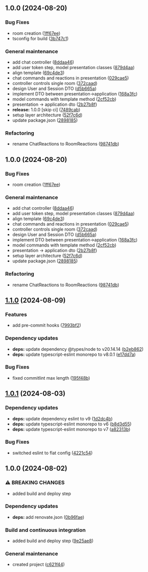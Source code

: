 ## 1.0.0 (2024-08-20)

### Bug Fixes

* room creation ([1ff67ee](https://github.com/LetsStreamIt/session-service/commit/1ff67ee5fbb20de1cadeaec9c29900bd4c53b1a2))
* tsconfig for build ([3b747c1](https://github.com/LetsStreamIt/session-service/commit/3b747c16fa9bfeda6f88d6151255c8ca862a61d1))

### General maintenance

* add chat controller ([8ddaa46](https://github.com/LetsStreamIt/session-service/commit/8ddaa46ba37d610f7f93d745dbf00173248e5ab8))
* add user token step, model presentation classes ([879d4aa](https://github.com/LetsStreamIt/session-service/commit/879d4aa06a3b57d143210c510981cba8802426fd))
* align template ([69c4de3](https://github.com/LetsStreamIt/session-service/commit/69c4de34c402e17eb50bbc5bd23e8776765738b9))
* chat commands and reactions in presentation ([029cae5](https://github.com/LetsStreamIt/session-service/commit/029cae5df1728d725bf6c8b9ecd2d6c5f4754028))
* controller controls single room ([372caad](https://github.com/LetsStreamIt/session-service/commit/372caad477cd8642ede1c4b34e2f5940ae0e71f7))
* design User and Session DTO ([d5b665a](https://github.com/LetsStreamIt/session-service/commit/d5b665a7e3cf5ba3507052295c622dd181a153fc))
* implement DTO between presentation->application ([168a3fc](https://github.com/LetsStreamIt/session-service/commit/168a3fc83326278b743c9c8cdc78e8f3cf62fa08))
* model commands with template method ([2cf52cb](https://github.com/LetsStreamIt/session-service/commit/2cf52cb0f5857304b98d46ed0feeaf894eb75281))
* presentation -> application dto ([2b27b8f](https://github.com/LetsStreamIt/session-service/commit/2b27b8f9c393c8d70a889192f24e0e81a41117d2))
* **release:** 1.0.0 [skip ci] ([7489cab](https://github.com/LetsStreamIt/session-service/commit/7489cab95e4963062ec541e1fcda06e4ecbebcb8))
* setup layer architecture ([52f7c6d](https://github.com/LetsStreamIt/session-service/commit/52f7c6d20e1e57126db79d0fbb42efdac66b8c4e))
* update package.json ([2898185](https://github.com/LetsStreamIt/session-service/commit/289818592bc697cd319b36b96dc2d258d2f46925))

### Refactoring

* rename ChatReactions to RoomReactions ([98741db](https://github.com/LetsStreamIt/session-service/commit/98741dbea395d298ed3a3bb38f137bff51992950))

## 1.0.0 (2024-08-20)

### Bug Fixes

* room creation ([1ff67ee](https://github.com/LetsStreamIt/session-service/commit/1ff67ee5fbb20de1cadeaec9c29900bd4c53b1a2))

### General maintenance

* add chat controller ([8ddaa46](https://github.com/LetsStreamIt/session-service/commit/8ddaa46ba37d610f7f93d745dbf00173248e5ab8))
* add user token step, model presentation classes ([879d4aa](https://github.com/LetsStreamIt/session-service/commit/879d4aa06a3b57d143210c510981cba8802426fd))
* align template ([69c4de3](https://github.com/LetsStreamIt/session-service/commit/69c4de34c402e17eb50bbc5bd23e8776765738b9))
* chat commands and reactions in presentation ([029cae5](https://github.com/LetsStreamIt/session-service/commit/029cae5df1728d725bf6c8b9ecd2d6c5f4754028))
* controller controls single room ([372caad](https://github.com/LetsStreamIt/session-service/commit/372caad477cd8642ede1c4b34e2f5940ae0e71f7))
* design User and Session DTO ([d5b665a](https://github.com/LetsStreamIt/session-service/commit/d5b665a7e3cf5ba3507052295c622dd181a153fc))
* implement DTO between presentation->application ([168a3fc](https://github.com/LetsStreamIt/session-service/commit/168a3fc83326278b743c9c8cdc78e8f3cf62fa08))
* model commands with template method ([2cf52cb](https://github.com/LetsStreamIt/session-service/commit/2cf52cb0f5857304b98d46ed0feeaf894eb75281))
* presentation -> application dto ([2b27b8f](https://github.com/LetsStreamIt/session-service/commit/2b27b8f9c393c8d70a889192f24e0e81a41117d2))
* setup layer architecture ([52f7c6d](https://github.com/LetsStreamIt/session-service/commit/52f7c6d20e1e57126db79d0fbb42efdac66b8c4e))
* update package.json ([2898185](https://github.com/LetsStreamIt/session-service/commit/289818592bc697cd319b36b96dc2d258d2f46925))

### Refactoring

* rename ChatReactions to RoomReactions ([98741db](https://github.com/LetsStreamIt/session-service/commit/98741dbea395d298ed3a3bb38f137bff51992950))

## [1.1.0](https://github.com/LetsStreamIt/Template-for-Typescript-Projects/compare/v1.0.1...v1.1.0) (2024-08-09)

### Features

* add pre-commit hooks ([7993bf2](https://github.com/LetsStreamIt/Template-for-Typescript-Projects/commit/7993bf25cbcffced6116cd76242cbf74cefb1e39))

### Dependency updates

* **deps:** update dependency @types/node to v20.14.14 ([b2eb862](https://github.com/LetsStreamIt/Template-for-Typescript-Projects/commit/b2eb8625dc56586cf8c778c2e8e2ec204e8cdbfb))
* **deps:** update typescript-eslint monorepo to v8.0.1 ([e17dd7a](https://github.com/LetsStreamIt/Template-for-Typescript-Projects/commit/e17dd7a9a91bcc100af562cb9f420ab8268b97d6))

### Bug Fixes

* fixed commitlint max length ([195f48b](https://github.com/LetsStreamIt/Template-for-Typescript-Projects/commit/195f48b5661edf1a0d9efe438b2d6fa424a08226))

## [1.0.1](https://github.com/LetsStreamIt/Template-for-Typescript-Projects/compare/v1.0.0...v1.0.1) (2024-08-03)

### Dependency updates

* **deps:** update dependency eslint to v9 ([1d2dc4b](https://github.com/LetsStreamIt/Template-for-Typescript-Projects/commit/1d2dc4b419e2da4e4cbbea3ae2c2884f9cf72689))
* **deps:** update typescript-eslint monorepo to v6 ([b8d3d55](https://github.com/LetsStreamIt/Template-for-Typescript-Projects/commit/b8d3d55fc61160fa0fd7b67f8ae2ba806a5fa5e9))
* **deps:** update typescript-eslint monorepo to v7 ([a82313b](https://github.com/LetsStreamIt/Template-for-Typescript-Projects/commit/a82313b7829d05560bde81403b09e4bc4df7a569))

### Bug Fixes

* switched eslint to flat config ([4221c54](https://github.com/LetsStreamIt/Template-for-Typescript-Projects/commit/4221c54e1f9ae72284d7f583f4cf8b58f330b121))

## 1.0.0 (2024-08-02)

### ⚠ BREAKING CHANGES

* added build and deploy step

### Dependency updates

* **deps:** add renovate.json ([0b96fae](https://github.com/LetsStreamIt/Template-for-Typescript-Projects/commit/0b96faeaaa3e1841c6ee79f6b001a259512258bc))

### Build and continuous integration

* added build and deploy step ([9e25ae8](https://github.com/LetsStreamIt/Template-for-Typescript-Projects/commit/9e25ae8aecade0612d87c4222c1e48f0a5b8b73d))

### General maintenance

* created project ([c621f44](https://github.com/LetsStreamIt/Template-for-Typescript-Projects/commit/c621f4418c9c672dead27a27340fb1cfcef1300f))
